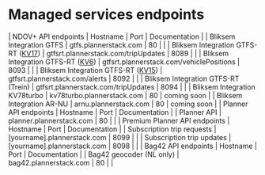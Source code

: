# Managed services endpoints


| NDOV+ API endpoints |  Hostname |  Port |  Documentation |
| Bliksem Integration GTFS |  gtfs.plannerstack.com |  80 |   |
| Bliksem Integration GTFS-RT ([KV17][1]) |  gtfsrt.plannerstack.com/tripUpdates |  8089 |   |
| Bliksem Integration GTFS-RT ([KV6][1]) |  gtfsrt.plannerstack.com/vehiclePositions |  8093 |   |
| Bliksem Integration GTFS-RT ([KV15][1]) |  gtfsrt.plannerstack.com/alerts |  8092 |   |
| Bliksem Integration GTFS-RT (Trein) |  gtfsrt.plannerstack.com/tripUpdates |  8094 |   |
| Bliksem Integration KV78turbo |  kv78turbo.plannerstack.com |  80 |  coming soon |
| Bliksem Integration AR-NU |  arnu.plannerstack.com |  80 |  coming soon |
| Planner API endpoints |  Hostname |  Port |  Documentation |
| Planner API |  planner.plannerstack.com |  80 |   |
| Premium Planner API endpoints |  Hostname |  Port |  Documentation |
| Subscription trip requests |  [yourname].plannerstack.com |  8099 |   |
| Subscription trip updates |  [yourname].plannerstack.com |  8098 |   |
| Bag42 API endpoints |  Hostname |  Port |  Documentation |
| Bag42 geocoder (NL only) |  bag42.plannerstack.com |  80 |   |

[1]: http://bison.connekt.nl/standaarden/
